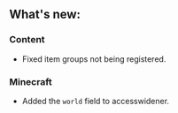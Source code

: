## What's new:

### Content

* Fixed item groups not being registered.

### Minecraft

* Added the `world` field to accesswidener.